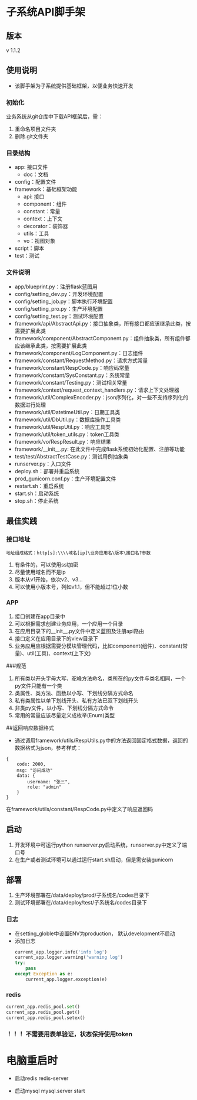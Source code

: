 # 子系统API脚手架

## 版本

v 1.1.2

## 使用说明

* 该脚手架为子系统提供基础框架，以便业务快速开发

### 初始化
业务系统从git仓库中下载API框架后，需：
1. 重命名项目文件夹
2. 删除.git文件夹

### 目录结构
* app: 接口文件
    + doc：文档
* config：配置文件
* framework：基础框架功能
    + api: 接口
    + component：组件
    + constant：常量
    + context：上下文
    + decorator：装饰器
    + utils：工具
    + vo：视图对象
* script：脚本
* test：测试

### 文件说明
* app/blueprint.py：注册flask蓝图用
* config/setting_dev.py：开发环境配置
* config/setting_job.py：脚本执行环境配置
* config/setting_pro.py：生产环境配置
* config/setting_test.py：测试环境配置
* framework/api/AbstractApi.py：接口抽象类，所有接口都应该继承此类，按需要扩展此类
* framework/component/AbstractComponent.py：组件抽象类，所有组件都应该继承此类，按需要扩展此类
* framework/component/LogComponent.py：日志组件
* framework/constant/RequestMethod.py：请求方式常量
* framework/constant/RespCode.py：响应码常量
* framework/constant/SysConstant.py：系统常量
* framework/constant/Testing.py：测试相关常量
* framework/context/request_context_handlers.py：请求上下文处理器
* framework/util/ComplexEncoder.py：json序列化，对一些不支持序列化的数据进行处理
* framework/util/DatetimeUtil.py：日期工具类
* framework/util/DbUtil.py：数据库操作工具类
* framework/util/RespUtil.py：响应工具类
* framework/util/token_utils.py：token工具类
* framework/vo/RespResult.py：响应结果
* framework/\_\_init__.py: 在此文件中完成flask系统初始化配置、注册等功能
* test/test/AbstractTestCase.py：测试用例抽象类
* runserver.py：入口文件
* deploy.sh：部署并重启系统
* prod_gunicorn.conf.py：生产环境配置文件
* restart.sh：重启系统
* start.sh：启动系统
* stop.sh：停止系统

## 最佳实践

### 接口地址

```地址组成格式：http[s]:\\\\域名[ip]\业务应用名\版本\接口名?参数```

1. 有条件的，可以使用ssl加密
2. 尽量使用域名而不是ip
3. 版本从v1开始，依次v2、v3... 
4. 可以使用小版本号，列如v1.1，但不能超过1位小数

### APP

1. 接口创建在app目录中
2. 可以根据需求创建业务应用，一个应用一个目录
3. 在应用目录下的\_\_init__.py文件中定义蓝图及注册api路由
4. 接口定义在应用目录下的view目录下
5. 业务应用应根据需要分模块管理代码，比如component(组件)、constant(常量)、util(工具)、context(上下文)

###规范
1. 所有类以开头字母大写、驼峰方法命名，类所在的py文件与类名相同，一个py文件只能有一个类
2. 类属性、类方法、函数以小写、下划线分隔方式命名
3. 私有类属性以单下划线开头、私有方法已双下划线开头
4. 非类py文件，以小写、下划线分隔方式命令
5. 常用的常量应该尽量定义成枚举(Enum)类型

##返回响应数据格式
* 通过调用framework/utils/RespUtils.py中的方法返回固定格式数据，返回的数据格式为json，参考样式：
```
{
    code: 2000,
    msg: "访问成功"
    data: {
        username: "张三",
        role: "admin" 
    }
}
```
在framework/utils/constant/RespCode.py中定义了响应返回码


## 启动
1. 开发环境中可运行python runserver.py启动系统，runserver.py中定义了端口号
2. 在生产或者测试环境可以通过运行start.sh启动，但是需安装gunicorn

## 部署
1. 生产环境部署在/data/deploy/prod/子系统名/codes目录下
2. 测试环境部署在/data/deploy/test/子系统名/codes目录下

### 日志
- 在setting_globle中设置ENV为production， 默认development不启动  
- 添加日志
    ```python
    current_app.logger.info('info log')
    current_app.logger.warning('warning log') 
    try:
        pass
    except Exception as e:
        current_app.logger.exception(e)  

### redis
```python
current_app.redis_pool.set()
current_app.redis_pool.get()
current_app.redis_pool.setex()
```
### ！！！ 不需要用表单验证，状态保持使用token


# 电脑重启时  
- 启动redis
redis-server
  
- 启动mysql
mysql.server start
